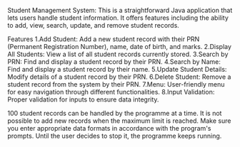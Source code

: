 Student Management System:
This is a straightforward Java application that lets users handle student information. It offers features including the ability to add, view, search, update, and remove student records.

Features
1.Add Student: Add a new student record with their PRN (Permanent Registration Number), name, date of birth, and marks.
2.Display All Students: View a list of all student records currently stored.
3.Search by PRN: Find and display a student record by their PRN.
4.Search by Name: Find and display a student record by their name.
5.Update Student Details: Modify details of a student record by their PRN.
6.Delete Student: Remove a student record from the system by their PRN.
7.Menu: User-friendly menu for easy navigation through different functionalities.
8.Input Validation: Proper validation for inputs to ensure data integrity.

100 student records can be handled by the programme at a time. It is not possible to add new records when the maximum limit is reached.
Make sure you enter appropriate data formats in accordance with the program's prompts.
Until the user decides to stop it, the programme keeps running.

